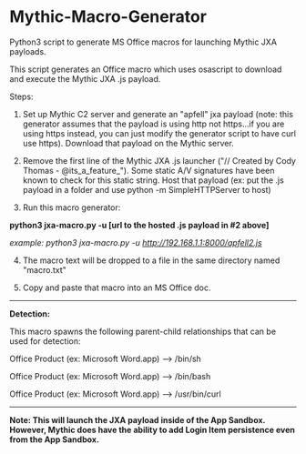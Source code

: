 # Mythic-Macro-Generator
Python3 script to generate MS Office macros for launching Mythic JXA payloads.

This script generates an Office macro which uses osascript to download and execute the Mythic JXA .js payload. 

Steps:

1. Set up Mythic C2 server and generate an "apfell" jxa payload (note: this generator assumes that the payload is using http not https...if you are using https instead, you can just modify the generator script to have curl use https). Download that payload on the Mythic server.

2. Remove the first line of the Mythic JXA .js launcher ("// Created by Cody Thomas - @its_a_feature_"). Some static A/V signatures have been known to check for this static string. Host that payload (ex: put the .js payload in a folder and use python -m SimpleHTTPServer to host)

3. Run this macro generator:

**python3 jxa-macro.py -u [url to the hosted .js payload in #2 above]**

_*example: python3 jxa-macro.py -u http://192.168.1.1:8000/apfell2.js*_

4. The macro text will be dropped to a file in the same directory named "macro.txt"

5. Copy and paste that macro into an MS Office doc.


---------

**Detection:**

This macro spawns the following parent-child relationships that can be used for detection:

Office Product (ex: Microsoft Word.app) --> /bin/sh

Office Product (ex: Microsoft Word.app) --> /bin/bash

Office Product (ex: Microsoft Word.app) --> /usr/bin/curl


---------

**Note: This will launch the JXA payload inside of the App Sandbox. However, Mythic does have the ability to add Login Item persistence even from the App Sandbox.**

